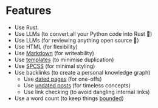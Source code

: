 # Features

* Use Rust.
* Use LLMs (to convert all your Python code into Rust 🦀)
* Use LLMs (for reviewing anything open source 🚀)
* Use HTML (for flexibility)
* Use [Markdown](2022-03-14-markdown.html) (for writeability)
* Use [templates](https://docs.rs/minijinja/latest/minijinja/) (to minimise duplication)
* Use [SPCSS](https://github.com/susam/spcss) (for minimal styling)
* Use backlinks (to create a personal knowledge graph)
  * Use [dated pages](2022-02-22-sample-page.html) (for one-offs)
  * Use [undated posts](p1.html) (for timeless concepts)
  * Use link checking (to avoid dangling internal links)
* Use a word count (to keep things [bounded](http://prize.hutter1.net))
